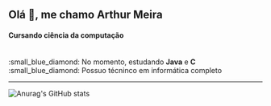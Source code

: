 <h2>Olá 👋, me chamo Arthur Meira</h2>
<h4>Cursando ciência da computação</h4>
<br>
:small_blue_diamond: No momento, estudando <b>Java</b> e <b>C</b>
<br>
:small_blue_diamond: Possuo técninco em informática completo

<hr>

![Anurag's GitHub stats](https://github-readme-stats.vercel.app/api?username=arthurmeira&show_icons=true&theme=gotham)

